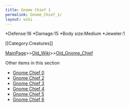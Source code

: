 ```yaml
---
title: Gnome Chief 1
permalink: Gnome_Chief_1/
layout: wiki
---
```

*Defense:16
*Damage:15
*Body size:Medium
*Jeweler:1

[[Category:Creatures]]

[MainPage](/keeperrl_wiki/ "wikilink")>>[Old_Wiki](/keeperrl_wiki/Old_Wiki "wikilink")>>[Old_Gnome_Chief](/keeperrl_wiki/Old_Gnome_Chief "wikilink")

Other items in this section
-    [Gnome Chief 0](/keeperrl_wiki/Gnome_Chief_0 "wikilink")
-    [Gnome Chief 2](/keeperrl_wiki/Gnome_Chief_2 "wikilink")
-    [Gnome Chief 3](/keeperrl_wiki/Gnome_Chief_3 "wikilink")
-    [Gnome Chief 4](/keeperrl_wiki/Gnome_Chief_4 "wikilink")
-    [Gnome Chief 5](/keeperrl_wiki/Gnome_Chief_5 "wikilink")
-    [Gnome Chief 6](/keeperrl_wiki/Gnome_Chief_6 "wikilink")
